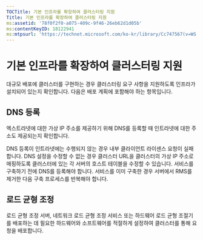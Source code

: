 ```yaml
---
TOCTitle: 기본 인프라를 확장하여 클러스터링 지원
Title: 기본 인프라를 확장하여 클러스터링 지원
ms:assetid: '78f0f2f0-a075-409c-9f46-26eb62d1d05b'
ms:contentKeyID: 18122941
ms:mtpsurl: 'https://technet.microsoft.com/ko-kr/library/Cc747567(v=WS.10)'
---
```


기본 인프라를 확장하여 클러스터링 지원
======================================

대규모 배포에 클러스터를 구현하는 경우 클러스터링 요구 사항을 지원하도록 인프라가 설치되어 있는지 확인합니다. 다음은 배포 계획에 포함해야 하는 항목입니다.

DNS 등록
--------

엑스트라넷에 대한 가상 IP 주소를 제공하기 위해 DNS를 등록할 때 인트라넷에 대한 주소도 제공되는지 확인합니다.

DNS 등록이 인트라넷에는 수행되지 않는 경우 내부 클라이언트 라이센스 요청이 실패합니다. DNS 설정을 수정할 수 없는 경우 클러스터 URL을 클러스터의 가상 IP 주소로 매핑하도록 클러스터에 있는 각 서버의 호스트 테이블을 수정할 수 있습니다. 서비스를 구축하기 전에 DNS를 등록해야 합니다. 서비스를 이미 구축한 경우 서버에서 RMS를 제거한 다음 구축 프로세스를 반복해야 합니다.

로드 균형 조정
--------------

로드 균형 조정 서버, 네트워크 로드 균형 조정 서비스 또는 하드웨어 로드 균형 조절기를 배포하는 데 필요한 하드웨어와 소프트웨어를 적절하게 설정하여 클러스터를 통해 요청을 배포합니다.
